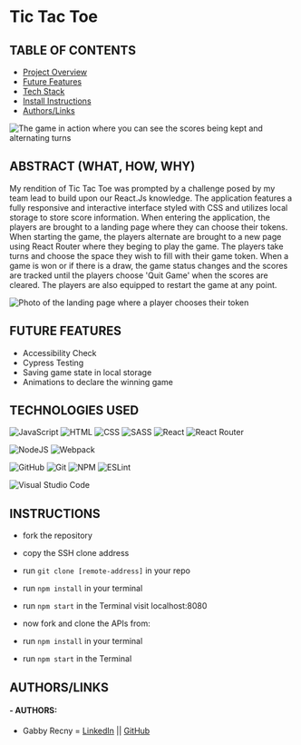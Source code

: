 # Tic Tac Toe

## TABLE OF CONTENTS
- [Project Overview](#project-overview)
- [Future Features](#future-features)
- [Tech Stack](#technologies-used)
- [Install Instructions](#instructions)
- [Authors/Links](#authorslinks)

![The game in action where you can see the scores being kept and alternating turns](https://user-images.githubusercontent.com/84749512/224419714-534a31f2-52d3-4899-aefa-b5a8866c1db7.png)

## ABSTRACT (WHAT, HOW, WHY)
My rendition of Tic Tac Toe was prompted by a challenge posed by my team lead to build upon our React.Js knowledge. The application features a fully responsive and interactive interface styled with CSS and utilizes local storage to store score information. When entering the application, the players are brought to a landing page where they can choose their tokens. When starting the game, the players alternate are brought to a new page using React Router where they beging to play the game. The players take turns and choose the space they wish to fill with their game token. When a game is won or if there is a draw, the game status changes and the scores are tracked until the players choose 'Quit Game' when the scores are cleared. The players are also equipped to restart the game at any point.

![Photo of the landing page where a player chooses their token](https://user-images.githubusercontent.com/84749512/224419586-d6a976b9-b002-4890-a9b5-adf14900c0a9.png)

## FUTURE FEATURES
- Accessibility Check
- Cypress Testing
- Saving game state in local storage
- Animations to declare the winning game

## TECHNOLOGIES USED 
![JavaScript](https://img.shields.io/badge/JavaScript-F7DF1E?style=for-the-badge&logo=javascript&logoColor=black)
![HTML](https://img.shields.io/badge/HTML5-E34F26?style=for-the-badge&logo=html5&logoColor=white)
![CSS](https://img.shields.io/badge/CSS3-1572B6?style=for-the-badge&logo=css3&logoColor=white)
![SASS](https://img.shields.io/badge/Sass-CC6699?style=for-the-badge&logo=sass&logoColor=white)
![React](https://img.shields.io/badge/react-%2320232a.svg?style=for-the-badge&logo=react&logoColor=%2361DAFB)
![React Router](https://img.shields.io/badge/React_Router-CA4245?style=for-the-badge&logo=react-router&logoColor=white)

![NodeJS](https://img.shields.io/badge/node.js-6DA55F?style=for-the-badge&logo=node.js&logoColor=white)
![Webpack](https://img.shields.io/badge/Webpack-8DD6F9?style=for-the-badge&logo=Webpack&logoColor=white)

![GitHub](https://img.shields.io/badge/github-%23121011.svg?style=for-the-badge&logo=github&logoColor=white)
![Git](https://img.shields.io/badge/git-%23F05033.svg?style=for-the-badge&logo=git&logoColor=white)
![NPM](https://img.shields.io/badge/NPM-%23000000.svg?style=for-the-badge&logo=npm&logoColor=white)
![ESLint](https://img.shields.io/badge/ESLint-4B3263?style=for-the-badge&logo=eslint&logoColor=white)

![Visual Studio Code](https://img.shields.io/badge/Visual%20Studio%20Code-0078d7.svg?style=for-the-badge&logo=visual-studio-code&logoColor=white)

## INSTRUCTIONS
- fork the repository
- copy the SSH clone address
- run ```git clone [remote-address]``` in your repo
- run ```npm install``` in your terminal
- run ```npm start``` in the Terminal visit localhost:8080

- now fork and clone the APIs from: 
- run ```npm install``` in your terminal
- run ```npm start``` in the Terminal

## AUTHORS/LINKS

#### - AUTHORS:
- Gabby Recny = [LinkedIn](https://www.linkedin.com/in/gabbyrecny/) || [GitHub](https://github.com/Gabby-Recny)
